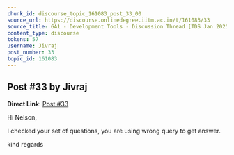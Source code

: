 ```yaml
---
chunk_id: discourse_topic_161083_post_33_00
source_url: https://discourse.onlinedegree.iitm.ac.in/t/161083/33
source_title: GA1 - Development Tools - Discussion Thread [TDS Jan 2025]
content_type: discourse
tokens: 57
username: Jivraj
post_number: 33
topic_id: 161083
---
```


## Post #33 by Jivraj

**Direct Link**: [Post #33](https://discourse.onlinedegree.iitm.ac.in/t/161083/33)

Hi Nelson,

I checked your set of questions, you are using wrong query to get answer.

kind regards
